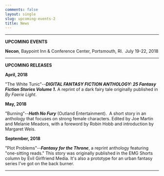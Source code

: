 ```yaml
---
comments: false
layout: single
slug: upcoming-events-2
title: News
---
```

* * *

**UPCOMING EVENTS**

**Necon**, Baypoint Inn & Conference Center, Portsmouth, RI.  July 19-22, 2018





* * *



**UPCOMING RELEASES**

**April, 2018**

"The White Tunic"--**_DIGITAL FANTASY FICTION ANTHOLOGY: 25 Fantasy Fiction Stories Volume 1_.** A reprint of a dark fairy tale originally published in _By Faerie Light_. 

**May, 2018**

"Burning"--**_Hath No Fury_** (Outland Entertainment).  A short story in an anthology that focuses on strong female characters. Edited by Joe Martin and Melanie Meadors, with a foreword by Robin Hobb and introduction by Margaret Weis.

**September, 2018**

"Plot Problems"--**_Fantasy for the Throne_**, a reprint anthology featuring "one-sitting reads."  This story was originally published in the EMG Shorts column by Evil Girlfriend Media. It's also a prototype for an urban fantasy series I've got on the back burner. 

* * *
